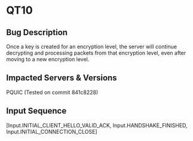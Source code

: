 # QT10

## Bug Description
Once a key is created for an encryption level, the server will continue decrypting and processing packets from that encryption level, even after moving to a new encryption level.

## Impacted Servers & Versions
PQUIC (Tested on commit 841c8228)

## Input Sequence
[Input.INITIAL_CLIENT_HELLO_VALID_ACK, Input.HANDSHAKE_FINISHED, Input.INITIAL_CONNECTION_CLOSE]
